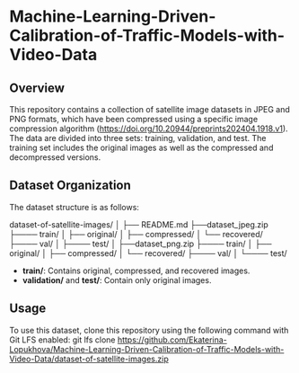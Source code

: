 # Machine-Learning-Driven-Calibration-of-Traffic-Models-with-Video-Data

## Overview
This repository contains a collection of satellite image datasets in JPEG and PNG formats, which have been compressed using a specific image compression algorithm (https://doi.org/10.20944/preprints202404.1918.v1). The data are divided into three sets: training, validation, and test. The training set includes the original images as well as the compressed and decompressed versions.

## Dataset Organization
The dataset structure is as follows:

dataset-of-satellite-images/
│
├── README.md
├──dataset_jpeg.zip
├──── train/
│ 	├── original/
│ 	├── compressed/
│ 	└── recovered/
├──── val/
│
├──── test/
│
├──dataset_png.zip
├──── train/
│ 	├── original/
│ 	├── compressed/
│ 	└── recovered/
├──── val/
│
└──── test/


- **train/**: Contains original, compressed, and recovered images.
- **validation/** and **test/**: Contain only original images.

## Usage
To use this dataset, clone this repository using the following command with Git LFS enabled:
git lfs clone https://github.com/Ekaterina-Lopukhova/Machine-Learning-Driven-Calibration-of-Traffic-Models-with-Video-Data/dataset-of-satellite-images.zip
